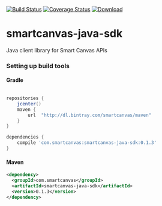 [![Build Status](https://travis-ci.org/smartcanvas/java-sdk.png?branch=master)](https://travis-ci.org/smartcanvas/java-sdk)
[![Coverage Status](https://coveralls.io/repos/smartcanvas/java-sdk/badge.png?branch=master)](https://coveralls.io/r/smartcanvas/java-sdk?branch=master)
[ ![Download](https://api.bintray.com/packages/smartcanvas/maven/smartcanvas-java-sdk/images/download.svg) ](https://bintray.com/smartcanvas/maven/smartcanvas-java-sdk/_latestVersion)

smartcanvas-java-sdk
=====================

Java client library for Smart Canvas APIs


### Setting up build tools 


#### Gradle

```groovy

repositories {
	jcenter()
    maven {
        url  "http://dl.bintray.com/smartcanvas/maven" 
    }
}

dependencies {
    compile 'com.smartcanvas:smartcanvas-java-sdk:0.1.3'
}
```

#### Maven

```xml
<dependency>
  <groupId>com.smartcanvas</groupId>
  <artifactId>smartcanvas-java-sdk</artifactId>
  <version>0.1.3</version>
</dependency>
```